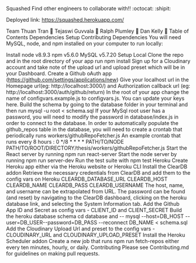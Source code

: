 Squashed
Find other engineers to collaborate with!! :octocat: :shipit:

Deployed link: https://squashed.herokuapp.com/

Team
Thuan Tran 🌟
Tejaswi Guvvala 🌟
Ralph Plumley 🌟
Dan Kelly 🌟
Table of Contents
Dependencies
Setup
Contributing
Dependencies
You will need MySQL, node, and npm installed on your computer to run locally:

Install node v8.9.3
npm v5.6.0
MySQL v5.7.20
Setup
Local
Clone the repo and in the root directory of your app run npm install
Sign up for a Cloudinary account and take note of the upload url and upload preset which will be in your Dashboard.
Create a Github oAuth app (https://github.com/settings/applications/new)
Give your localhost url in the Homepage url(eg: http://localhost:3000/) and Authorization callback url (eg: http://localhost:3000/auth/github/return)
In the root of your app change the name of configvars.example.js to configvars.js. You can update your keys here.
Build the schema by going to the database folder in your terminal and then run mysql -u root < schema.sql
If your MySql root user has a password, you will need to modify the password in database/index.js in order to connect to the database.
In order to automatically populate the github_repos table in the database, you will need to create a crontab that periodically runs workers/githubRepoFetcher.js
An example crontab that runs every 8 hours : 0 */8 * * * * PATH/TO/NODE PATH/TO/ROOT/DIRECTORY/thesis/workers/githubRepoFetcher.js
Start the React server by running npm run react-server
Start the node server by running npm run server-dev
Run the test suite with npm test
Heroku
Create Heroku app either via the Heroku website or Heroku CLI
Install the ClearDB addon
Retrieve the necessary credentials from ClearDB and add them to the config vars on Heroku
CLEARDB_DATABASE_URL
CLEARDB_HOST
CLEARDB_NAME
CLEARDB_PASS
CLEARDB_USERNAME
The host, name, and username can be extrapolated from URL. The password can be found (and reset) by navigating to the ClearDB dashboard, clicking on the heroku database link, and selecting the System Information tab.
Add the Github App ID and Secret as config vars - CLIENT_ID and CLIENT_SECRET
Build the heroku database schema
cd database and -- mysql --host=DB_HOST --user=DB_USER--password=DB_PASS --reconnect DB_NAME < schema.sql
Add the Cloudinary Upload Url and preset to the config vars - CLOUDINARY_URL and CLOUDINARY_UPLOAD_PRESET
Install the Heroku Scheduler addon
Create a new job that runs npm run fetch-repos either every ten minutes, hourly, or daily.
Contributing
Please see Contributing.md for guidelines on making pull requests.
